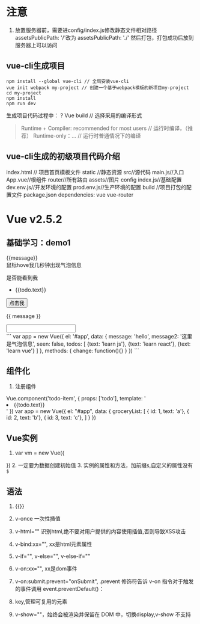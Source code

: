 # 注意
1. 放置服务器前，需要进config/index.js修改静态文件相对路径
  assetsPublicPath: '/'改为
  assetsPublicPath: './'
  然后打包，打包成功后放到服务器上可以访问
  
## vue-cli生成项目
```
npm install --global vue-cli // 全局安装vue-cli
vue init webpack my-project // 创建一个基于webpack模板的新项目my-project
cd my-project
npm install
npm run dev
```
生成项目代码过程中：
? Vue build // 选择采用的编译形式
> Runtime + Compiler: recommended for most users // 运行时编译，（推荐）
  Runtime-only：... // 运行时普通情况下的编译

## vue-cli生成的初级项目代码介绍
  index.html // 项目首页模板文件
  static //静态资源
  src//源代码
    main.js//入口
    App.vue//根组件
    router//所有路由
    assets//图片
  config
    index.js//基础配置
    dev.env.js//开发环境的配置
    prod.env.js//生产环境的配置
  build //项目打包的配置文件
  package.json
    dependencies: vue vue-router
# Vue v2.5.2
## 基础学习：demo1
<div id="app">{{message}}</div>
<div id="app">
  <span v-bind:title="message2">鼠标hove我几秒钟出现气泡信息</span>
</div>
<div id="app">
  <p v-if="seen">是否能看到我</p>
</div>
<div id="app">
  <ul>
    <li v-for="todo in todos">{{todo.text}}</li>
  </ul>
</div>
<div id="app">
  <button v-on:click="change">点击我</button>
</div>
<div id="app">
  <p>{{ message }}</p>
  <input v-model="message" /><!-- v-model实现表单输入和应用状态之间的双向绑定 -->
</div>
```
var app = new Vue({
  el: '#app',
  data: {
    message: 'hello',
    message2: '这里是气泡信息',
    seen: false,
    todos: [
      {text: 'learn js'},
      {text: 'learn react'},
      {text: 'learn vue'}
    ]
  },
  methods: {
    change: function(){}
  }
})
```

## 组件化
1. 注册组件
<div id='app'>
  <ul>
    <todo-item
      v-for="item in groceryList"
      v-bind:todo="item"
      v-bind:key="item.id"
    ></todo-item>
  <ul>
</div>
Vue.component('todo-item', {
  props: ['todo'],
  template: '<li>{{todo.text}}</li>'
})
var app = new Vue({
  el: "#app",
  data: {
    groceryList: [
      { id: 1, text: 'a'},
      { id: 2, text: 'b'},
      { id: 3, text: 'c'},
    ]
  }
})

## Vue实例
1. var vm = new Vue({

})
2. 一定要为数据创建初始值
3. 实例的属性和方法，加前缀`$`,自定义的属性没有`$`

## 语法
1. {{}}
2. v-once 一次性插值
3. v-html="" 识别html,绝不要对用户提供的内容使用插值,否则导致XSS攻击
4. v-bind:xx="", xx是html元素属性
5. v-if="", v-else="", v-else-if=""
6. v-on:xx="", xx是dom事件
7. v-on:submit.prevent="onSubmit", .prevent 修饰符告诉 v-on 指令对于触发的事件调用 event.preventDefault()：
8. key,管理可复用的元素
9. v-show=""，始终会被渲染并保留在 DOM 中，切换display,v-show 不支持 <template> 元素，也不支持 v-else。
10. v-for="(item,index) in items", 当 v-if 与 v-for 一起使用时，v-for 具有比 v-if 更高的优先级。
    <div v-for="(item,index) of items" :key="item.id"></div> , of与in作用相同，遍历数组
    <div v-for="(value,key,index) in Object" :key="item.id"></div>,在遍历对象时，是按 Object.keys() 的结果遍历，但是不能保证它的结果在不同的 JavaScript 引擎下是一致的
    <span v-for="n in 4">{{ n }} </span> // 取整数1，2，3，4

11. Vue.set()
    vm.$set()
12. v-model=""  //input，textarea上使用，创建双向数据绑定
    如果 v-model 表达式的初始值未能匹配任何选项，<select> 元素将被渲染为“未选中”状态。在 iOS 中，这会使用户无法选择第一个选项。
    因为这样的情况下，iOS 不会触发 change 事件。因此，更推荐[像上面](https://cn.vuejs.org/v2/guide/forms.html)这样提供一个值为空的禁用选项。
13. v-text=""
14. is=""
15. <comp some-prop="1"></comp> // 传递字符串"1"
    <comp v-bind:some-prop="1"></comp>// 传递数字1， 使用v-bind，值当做js表达式计算





## 缩写
1. `v-bind:href="url"`, 缩写 `:href="url"`
2. `v-on:click="dosth"`, 缩写 `@click="dosth"`

## 计算属性
1. computed:{

}
## 方法
2. methods: {

}
## 侦听属性
3. watch: {

}

